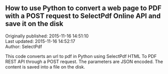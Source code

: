 ## How to use Python to convert a web page to PDF with a POST request to SelectPdf Online API and save it on the disk  
Originally published: 2015-11-16 14:51:10  
Last updated: 2015-11-16 14:52:17  
Author: SelectPdf   
  
This code converts an url to pdf in Python using SelectPdf HTML To PDF REST API through a POST request. The parameters are JSON encoded. The content is saved into a file on the disk.